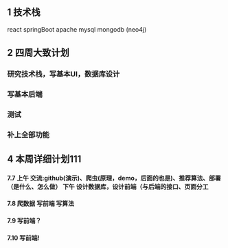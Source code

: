 ## 1 技术栈
react springBoot apache mysql mongodb (neo4j)

## 2 四周大致计划
### 研究技术栈，写基本UI，数据库设计
### 写基本后端
### 测试
### 补上全部功能

## 4 本周详细计划111
#### 7.7 上午 交流:github(演示)、爬虫(原理，demo，后面的也是)、推荐算法、部署（是什么、怎么做） 下午 设计数据库，设计前端（与后端的接口、页面分工
#### 7.8 爬数据 写前端 写算法
#### 7.9 写前端？
#### 7.10 写前端!
